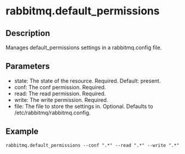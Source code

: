 # rabbitmq.default_permissions

## Description

Manages default_permissions settings in a rabbitmq.config file.

## Parameters

* state: The state of the resource. Required. Default: present.
* conf: The conf permission. Required.
* read: The read permission. Required.
* write: The write permission. Required.
* file: The file to store the settings in. Optional. Defaults to /etc/rabbitmq/rabbitmq.config.

## Example

```shell
rabbitmq.default_permissions --conf ".*" --read ".*" --write ".*"
```

